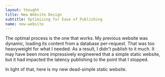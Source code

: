 ```yaml
---
layout: thought
title: New Website Design
subtitle: Optimizing for Ease of Publishing
name: new-website
---
```


The optimal process is the one that works. My previous website was dynamic,
loading its content from a database per-request. That was too heavyweight
for what I needed. As a result, I didn't publish to it much. It may have been
more impressively engineered that a simple static website, but it had
impacted the latency publishing to the point that I stopped.

In light of that, here is my new dead-simple static website.

